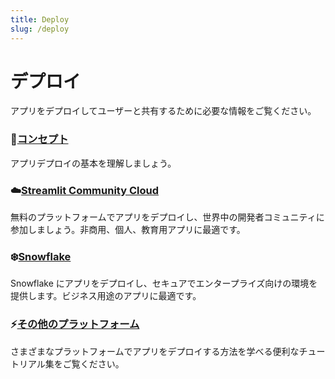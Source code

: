 ```yaml
---
title: Deploy
slug: /deploy
---
```


# デプロイ

アプリをデプロイしてユーザーと共有するために必要な情報をご覧ください。

### 📘[コンセプト](https://deploy/concepts)
アプリデプロイの基本を理解しましょう。

### ☁️[Streamlit Community Cloud](https://deploy/streamlit-community-cloud)
無料のプラットフォームでアプリをデプロイし、世界中の開発者コミュニティに参加しましょう。非商用、個人、教育用アプリに最適です。

### ❄️[Snowflake](https://deploy/snowflake)
Snowflake にアプリをデプロイし、セキュアでエンタープライズ向けの環境を提供します。ビジネス用途のアプリに最適です。

### ⚡[その他のプラットフォーム](https://deploy/tutorials)
さまざまなプラットフォームでアプリをデプロイする方法を学べる便利なチュートリアル集をご覧ください。
